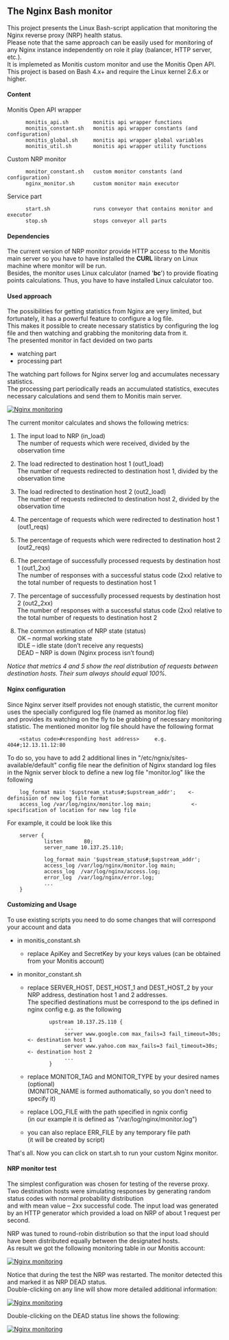 ## The Nginx Bash monitor

This project presents the Linux Bash-script application that monitoring the Nginx reverse proxy (NRP) health status.  
Please note that the same approach can be easily used for monitoring of any Nginx instance independently on role it play (balancer, HTTP server, etc.).  
It is implemeted as Monitis custom monitor and use the Monitis Open API.  
This project is based on Bash 4.x+ and require the Linux kernel 2.6.x or higher.

#### Content  

   Monitis Open API wrapper  

          monitis_api.sh        monitis api wrapper functions  
          monitis_constant.sh   monitis api wrapper constants (and configuration)  
          monitis_global.sh     monitis api wrapper global variables  
          monitis_util.sh       monitis api wrapper utility functions  

   Custom NRP monitor  

          monitor_constant.sh   custom monitor constants (and configuration)  
          nginx_monitor.sh      custom monitor main executor  

   Service part  

          start.sh              runs conveyor that contains monitor and executor
          stop.sh               stops conveyor all parts

#### Dependencies  

The current version of NRP monitor provide HTTP access to the Monitis main server so you have to have installed the __CURL__ library on Linux  machine where monitor will be run.  
Besides, the monitor uses Linux calculator (named '__bc__') to provide floating points calculations. Thus, you have to have installed Linux calculator too.  
 
#### Used approach

The possibilities for getting statistics from Nginx are very limited, but fortunately, it has a powerful feature to configure a log file.  
This makes it possible to create necessary statistics by configuring the log file and then watching and grabbing the monitoring data from it.  
The presented monitor in fact devided on two parts  

   - watching part
   - processing part

The watching part follows for Nginx server log and accumulates necessary statistics.  
The processing part periodically reads an accumulated statistics, executes necessary calculations and send them to Monitis main server.  

<a href="http://blog.monitis.com/"><img src="http://blog.monitis.com/wp-content/uploads/2012/06/NRP_Monitoring.png" title="Nginx monitoring" /></a>

The current monitor calculates and shows the following metrics:

  1. The input load to NRP (in_load)  
    The number of requests which were received, divided by the observation time

  1. The load redirected to destination host 1 (out1_load)  
    The number of requests redirected to destination host 1, divided by the observation time

  1. The load redirected to destination host 2 (out2_load)  
    The number of requests redirected to destination host 2, divided by the observation time

  1. The percentage of requests which  were redirected to destination host 1 (out1_reqs)  

  1. The percentage of requests which  were redirected to destination host 2 (out2_reqs)  

  1. The percentage of successfully processed requests by destination host 1 (out1_2xx)  
    The number of responses with a successful status code (2xx) relative to the total number of requests to destination host 1

  1. The percentage of successfully processed requests by destination host 2 (out2_2xx)  
    The number of responses with a successful status code (2xx) relative to the total number of requests to destination host 2

  1. The common estimation of NRP state (status)  
     OK – normal working state  
     IDLE – idle state (don’t receive any requests)  
     DEAD – NRP is down (Nginx process isn’t found)  

_Notice that metrics 4 and 5 show the real distribution of requests between destination hosts. Their sum always should equal 100%._

#### Nginx configuration  

Since Nginx server itself provides not enough statistic, the current monitor uses the specially configured log file (named as monitor.log file)  
and provides its watching on the fly to be grabbing of necessary monitoring statistic. The mentioned monitor log file should have the following format  


        <status code>#<responding host address>		e.g.  404#;12.13.11.12:80

To do so, you have to add 2 additional lines in "/etc/ngnix/sites-available/default" config file near the definition of Nginx standard log files  
in the Ngnix server block to define a new log file "monitor.log" like the following  

        log_format main '$upstream_status#;$upstream_addr';    <- definision of new log file format
        access_log /var/log/nginx/monitor.log main;             <- specification of location for new log file


For example, it could be look like this  

        server {
                listen       80;
                server_name 10.137.25.110;

                log_format main '$upstream_status#;$upstream_addr';
                access_log /var/log/nginx/monitor.log main;
                access_log  /var/log/nginx/access.log;
                error_log  /var/log/nginx/error.log;
                ...
        }

#### Customizing and Usage 

To use existing scripts you need to do some changes that will correspond your account and data  

   - in monitis_constant.sh  
       - replace ApiKey and SecretKey by your keys values (can be obtained from your Monitis account)  

   - in monitor_constant.sh   
       - replace SERVER_HOST, DEST_HOST_1 and DEST_HOST_2 by your NRP address, destination host 1 and 2 addresses.  
         The specified destinations must be correspond to the ips defined in nginx config e.g. as the following


                    upstream 10.137.25.110 {
                         ...
                         server www.google.com max_fails=3 fail_timeout=30s;       <- destination host 1
                         server www.yahoo.com max_fails=3 fail_timeout=30s;        <- destination host 2
                         ...
                    }


       - replace MONITOR_TAG and MONITOR_TYPE by your desired names (optional)   
         (MONITOR_NAME is formed authomatically, so you don't need to specify it)

       - replace LOG_FILE with the path specified in ngnix config  
         (in our example it is defined as "/var/log/nginx/monitor.log")
			
       - you can also replace ERR_FILE by any temporary file path  
         (it will be created by script)  

That's all. Now you can click on start.sh to run your custom Nginx monitor.  

#### NRP monitor test

The simplest configuration was chosen for testing of the reverse proxy.  
Two destination hosts were simulating responses by generating random status codes with normal probability distribution  
and with mean value – 2xx successful code. The input load was generated by an HTTP generator which provided a load on NRP of about 1 request per second.  

NRP was tuned to round-robin distribution so that the input load should have been distributed equally between the designated hosts.  
As result we got the following monitoring table in our Monitis account:

<a href="http://blog.monitis.com/"><img src="http://blog.monitis.com/wp-content/uploads/2012/06/NRP_Monitoring2.png" title="Nginx monitoring" /></a>

Notice that during the test the NRP was restarted. The monitor detected this and marked it as NRP DEAD status.  
Double-clicking on any line will show more detailed additional information:  

<a href="http://blog.monitis.com/"><img src="http://blog.monitis.com/wp-content/uploads/2012/06/NRP_Monitoring3.png" title="Nginx monitoring" /></a>

Double-clicking on the DEAD status line shows the following:

<a href="http://blog.monitis.com/"><img src="http://blog.monitis.com/wp-content/uploads/2012/06/NRP_Monitoring4.png" title="Nginx monitoring" /></a>


